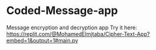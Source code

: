 # Coded-Message-app
Message encryption and decryption app
Try it here:
https://replit.com/@MohamedElmjtaba/Cipher-Text-App?embed=1&output=1#main.py
